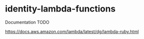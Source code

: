 # identity-lambda-functions

Documentation TODO

https://docs.aws.amazon.com/lambda/latest/dg/lambda-ruby.html
